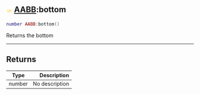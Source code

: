 ## ![shared](.gitbook/assets/shared.png) [AABB](./readme/AABB/README.md):bottom

```lua
number AABB:bottom()
```

Returns the bottom

------
## Returns

| Type   | Description |
| ------ | ----------: |
| number | No description |

